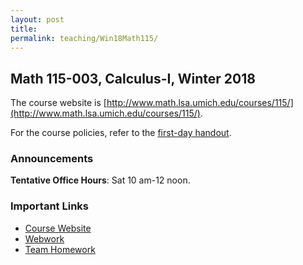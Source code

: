 ```yaml
---
layout: post 
title:
permalink: teaching/Win18Math115/
---
```


## Math 115-003, Calculus-I, Winter 2018

The course website is [http://www.math.lsa.umich.edu/courses/115/](http://www.math.lsa.umich.edu/courses/115/). 

For the course policies, refer to the [first-day handout](FirstDayHandout.pdf).

### Announcements
**Tentative Office Hours**: Sat 10 am-12 noon.

### Important Links
* [Course Website](http://www.math.lsa.umich.edu/courses/115/)
* [Webwork](https://instruct.math.lsa.umich.edu/courses/115/webhw/)
* [Team Homework](http://www.math.lsa.umich.edu/courses/115/3Assignments/index.html)

